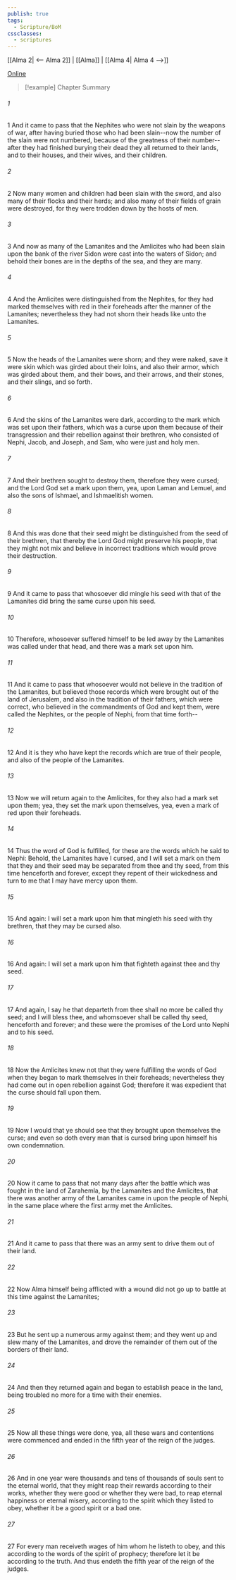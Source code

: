 ```yaml
---
publish: true
tags:
  - Scripture/BoM
cssclasses:
  - scriptures
---
```

[[Alma 2| <-- Alma 2]] | [[Alma]] | [[Alma 4| Alma 4 -->]]

[Online](https://churchofjesuschrist.org/study/scriptures/bofm/alma/3?lang=eng)

>[!example] Chapter Summary
>
###### 1
1 And it came to pass that the Nephites who were not slain by the weapons of war, after having buried those who had been slain--now the number of the slain were not numbered, because of the greatness of their number--after they had finished burying their dead they all returned to their lands, and to their houses, and their wives, and their children.
###### 2
2 Now many women and children had been slain with the sword, and also many of their flocks and their herds; and also many of their fields of grain were destroyed, for they were trodden down by the hosts of men.
###### 3
3 And now as many of the Lamanites and the Amlicites who had been slain upon the bank of the river Sidon were cast into the waters of Sidon; and behold their bones are in the depths of the sea, and they are many.
###### 4
4 And the Amlicites were distinguished from the Nephites, for they had marked themselves with red in their foreheads after the manner of the Lamanites; nevertheless they had not shorn their heads like unto the Lamanites.
###### 5
5 Now the heads of the Lamanites were shorn; and they were naked, save it were skin which was girded about their loins, and also their armor, which was girded about them, and their bows, and their arrows, and their stones, and their slings, and so forth.
###### 6
6 And the skins of the Lamanites were dark, according to the mark which was set upon their fathers, which was a curse upon them because of their transgression and their rebellion against their brethren, who consisted of Nephi, Jacob, and Joseph, and Sam, who were just and holy men.
###### 7
7 And their brethren sought to destroy them, therefore they were cursed; and the Lord God set a mark upon them, yea, upon Laman and Lemuel, and also the sons of Ishmael, and Ishmaelitish women.
###### 8
8 And this was done that their seed might be distinguished from the seed of their brethren, that thereby the Lord God might preserve his people, that they might not mix and believe in incorrect traditions which would prove their destruction.
###### 9
9 And it came to pass that whosoever did mingle his seed with that of the Lamanites did bring the same curse upon his seed.
###### 10
10 Therefore, whosoever suffered himself to be led away by the Lamanites was called under that head, and there was a mark set upon him.
###### 11
11 And it came to pass that whosoever would not believe in the tradition of the Lamanites, but believed those records which were brought out of the land of Jerusalem, and also in the tradition of their fathers, which were correct, who believed in the commandments of God and kept them, were called the Nephites, or the people of Nephi, from that time forth--
###### 12
12 And it is they who have kept the records which are true of their people, and also of the people of the Lamanites.
###### 13
13 Now we will return again to the Amlicites, for they also had a mark set upon them; yea, they set the mark upon themselves, yea, even a mark of red upon their foreheads.
###### 14
14 Thus the word of God is fulfilled, for these are the words which he said to Nephi: Behold, the Lamanites have I cursed, and I will set a mark on them that they and their seed may be separated from thee and thy seed, from this time henceforth and forever, except they repent of their wickedness and turn to me that I may have mercy upon them.
###### 15
15 And again: I will set a mark upon him that mingleth his seed with thy brethren, that they may be cursed also.
###### 16
16 And again: I will set a mark upon him that fighteth against thee and thy seed.
###### 17
17 And again, I say he that departeth from thee shall no more be called thy seed; and I will bless thee, and whomsoever shall be called thy seed, henceforth and forever; and these were the promises of the Lord unto Nephi and to his seed.
###### 18
18 Now the Amlicites knew not that they were fulfilling the words of God when they began to mark themselves in their foreheads; nevertheless they had come out in open rebellion against God; therefore it was expedient that the curse should fall upon them.
###### 19
19 Now I would that ye should see that they brought upon themselves the curse; and even so doth every man that is cursed bring upon himself his own condemnation.
###### 20
20 Now it came to pass that not many days after the battle which was fought in the land of Zarahemla, by the Lamanites and the Amlicites, that there was another army of the Lamanites came in upon the people of Nephi, in the same place where the first army met the Amlicites.
###### 21
21 And it came to pass that there was an army sent to drive them out of their land.
###### 22
22 Now Alma himself being afflicted with a wound did not go up to battle at this time against the Lamanites;
###### 23
23 But he sent up a numerous army against them; and they went up and slew many of the Lamanites, and drove the remainder of them out of the borders of their land.
###### 24
24 And then they returned again and began to establish peace in the land, being troubled no more for a time with their enemies.
###### 25
25 Now all these things were done, yea, all these wars and contentions were commenced and ended in the fifth year of the reign of the judges.
###### 26
26 And in one year were thousands and tens of thousands of souls sent to the eternal world, that they might reap their rewards according to their works, whether they were good or whether they were bad, to reap eternal happiness or eternal misery, according to the spirit which they listed to obey, whether it be a good spirit or a bad one.
###### 27
27 For every man receiveth wages of him whom he listeth to obey, and this according to the words of the spirit of prophecy; therefore let it be according to the truth. And thus endeth the fifth year of the reign of the judges.



